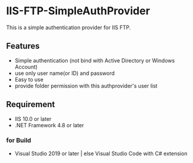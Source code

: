 # IIS-FTP-SimpleAuthProvider
This is a simple authentication provider for IIS FTP.

## Features
- Simple authentication (not bind with Active Directory or Windows Account)
- use only user name(or ID) and password
- Easy to use
- provide folder permission with this authprovider's user list

## Requirement
- IIS 10.0 or later
- .NET Framework 4.8 or later
### for Build
- Visual Studio 2019 or later | else Visual Studio Code with C# extension
